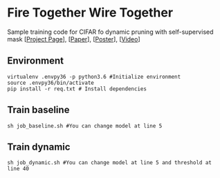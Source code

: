 # Fire Together Wire Together
Sample training code for CIFAR fo dynamic pruning with self-supervised mask
[[Project Page](https://selkerdawy.github.io/FTWT/)], [[Paper](https://arxiv.org/abs/2110.08232)], [[Poster](assets/img/CVPR22_PosterID178a_PaperID3265.pdf)], [[Video](#)]


## Environment
```
virtualenv .envpy36 -p python3.6 #Initialize environment
source .envpy36/bin/activate
pip install -r req.txt # Install dependencies
```
  
## Train baseline
```
sh job_baseline.sh #You can change model at line 5
```
  
## Train dynamic
```
sh job_dynamic.sh #You can change model at line 5 and threshold at line 40
```
